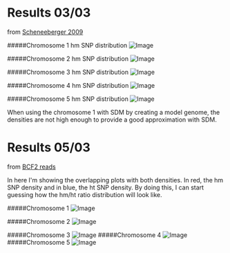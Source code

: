 Results 03/03 
====
from [Scheneeberger 2009](http://1001genomes.org/software/shoremap.html)

#####Chromosome 1 hm SNP distribution
![Image](https://github.com/pilarcormo/SNP_distribution_method/blob/master/chromosome1/Rplot.hm1.png?raw=true)

#####Chromosome 2 hm SNP distribution
![Image](https://github.com/pilarcormo/SNP_distribution_method/blob/master/chromosome2/Rplot.hm2.png?raw=true)

#####Chromosome 3 hm SNP distribution
![Image](https://github.com/pilarcormo/SNP_distribution_method/blob/master/chromosome3/Rplot.hm3.png?raw=true)

#####Chromosome 4 hm SNP distribution
![Image](https://github.com/pilarcormo/SNP_distribution_method/blob/master/chromosome4/Rplot.hm4.png?raw=true)

#####Chromosome 5 hm SNP distribution
![Image](https://github.com/pilarcormo/SNP_distribution_method/blob/master/chromosome5/Rplot.hm5.png?raw=true)

When using the chromosome 1 with SDM by creating a model genome, the densities are not high enough to provide a good approximation with SDM.

Results 05/03
====

from [BCF2 reads](http://1001genomes.org/software/shoremap.html)

In here I'm showing the overlapping plots with both densities. In red, the hm SNP density and in blue, the ht SNP density. By doing this, I can start guessing how the hm/ht ratio distribution will look like. 

#####Chromosome 1 
![Image](https://github.com/pilarcormo/SNP_distribution_method/blob/master/BCF2_chromosome1/Rplot.overlap_hmht.png?raw=true)

#####Chromosome 2 
![Image](https://github.com/pilarcormo/SNP_distribution_method/blob/master/BCF2_chromosome2/Rplot.overlap_hmht.png?raw=true)

#####Chromosome 3
![Image](https://github.com/pilarcormo/SNP_distribution_method/blob/master/BCF2_chromosome3/Rplot.overlap_hmht.png?raw=true)
#####Chromosome 4
![Image](https://github.com/pilarcormo/SNP_distribution_method/blob/master/BCF2_chromosome4/Rplot.overlap_hmht.png?raw=true)
#####Chromosome 5 
![Image](https://github.com/pilarcormo/SNP_distribution_method/blob/master/BCF2_chromosome5/Rplot.overlap_hmht.png?raw=true)
